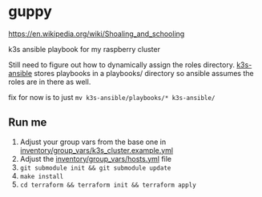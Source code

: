 # guppy

https://en.wikipedia.org/wiki/Shoaling_and_schooling

k3s ansible playbook for my raspberry cluster

Still need to figure out how to dynamically assign the roles directory. [k3s-ansible](https://github.com/k3s-io/k3s-ansible) stores playbooks in a playbooks/ directory so ansible assumes the roles are in there as well.

fix for now is to just `mv k3s-ansible/playbooks/* k3s-ansible/`

## Run me
1. Adjust your group vars from the base one in [inventory/group_vars/k3s_cluster.example.yml](inventory/group_vars/k3s_cluster.example.yml)
2. Adjust the [inventory/group_vars/hosts.yml](inventory/group_vars/hosts.yml) file
3. `git submodule init && git submodule update`
4. `make install`
5. `cd terraform && terraform init && terraform apply`